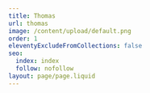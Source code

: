 ```yaml
---
title: Thomas
url: thomas
image: /content/upload/default.png
order: 1
eleventyExcludeFromCollections: false
seo:
  index: index
  follow: nofollow
layout: page/page.liquid
---
```

